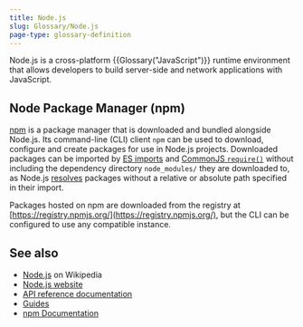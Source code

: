 ```yaml
---
title: Node.js
slug: Glossary/Node.js
page-type: glossary-definition
---
```




Node.js is a cross-platform {{Glossary("JavaScript")}} runtime environment that allows developers to build server-side and network applications with JavaScript.

## Node Package Manager (npm)

[npm](https://www.npmjs.com/) is a package manager that is downloaded and bundled alongside Node.js. Its command-line (CLI) client `npm` can be used to download, configure and create packages for use in Node.js projects. Downloaded packages can be imported by [ES imports](/Web/JavaScript/Reference/Statements/import) and [CommonJS `require()`](https://en.wikipedia.org/wiki/CommonJS) without including the dependency directory `node_modules/` they are downloaded to, as Node.js [resolves](https://nodejs.org/api/modules.html#loading-from-node_modules-folders) packages without a relative or absolute path specified in their import.

Packages hosted on npm are downloaded from the registry at [https://registry.npmjs.org/](https://registry.npmjs.org/), but the CLI can be configured to use any compatible instance.

## See also

- [Node.js](https://en.wikipedia.org/wiki/Node.js) on Wikipedia
- [Node.js website](https://nodejs.org/)
- [API reference documentation](https://nodejs.org/api/)
- [Guides](https://nodejs.org/en/learn/getting-started/introduction-to-nodejs)
- [npm Documentation](https://docs.npmjs.com/)
